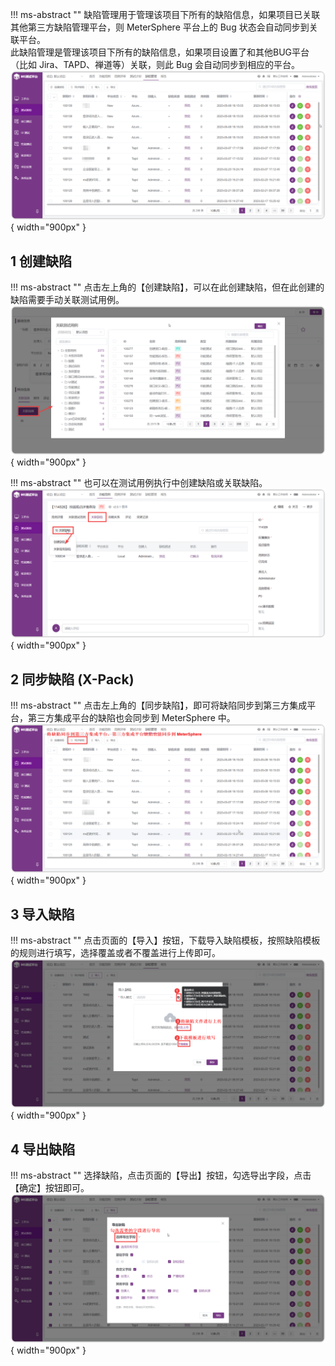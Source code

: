 !!! ms-abstract ""
    缺陷管理用于管理该项目下所有的缺陷信息，如果项目已关联其他第三方缺陷管理平台，则 MeterSphere 平台上的 Bug 状态会自动同步到关联平台。<br>
    此缺陷管理是管理该项目下所有的缺陷信息，如果项目设置了和其他BUG平台（比如 Jira、TAPD、禅道等）关联，则此 Bug 会自动同步到相应的平台。
![!缺陷管理](../../img/track/缺陷管理.png){ width="900px" }

## 1 创建缺陷
!!! ms-abstract ""
    点击左上角的【创建缺陷】，可以在此创建缺陷，但在此创建的缺陷需要手动关联测试用例。
![!创建缺陷](../../img/track/创建缺陷1.png){ width="900px" }

!!! ms-abstract ""
    也可以在测试用例执行中创建缺陷或关联缺陷。
![!创建缺陷](../../img/track/创建缺陷2.png){ width="900px" }

## 2 同步缺陷 (X-Pack)
!!! ms-abstract ""
    点击左上角的【同步缺陷】，即可将缺陷同步到第三方集成平台，第三方集成平台的缺陷也会同步到 MeterSphere 中。
![!创建缺陷](../../img/track/同步缺陷.png){ width="900px" }

## 3 导入缺陷
!!! ms-abstract ""
    点击页面的【导入】按钮，下载导入缺陷模板，按照缺陷模板的规则进行填写，选择覆盖或者不覆盖进行上传即可。 <br>
![!创建缺陷](../../img/track/导入缺陷.png){ width="900px" }

## 4 导出缺陷
!!! ms-abstract ""
    选择缺陷，点击页面的【导出】按钮，勾选导出字段，点击【确定】按钮即可。 <br>
![!创建缺陷](../../img/track/导出缺陷.png){ width="900px" }
